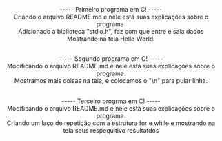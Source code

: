 <div align = "center">
----- Primeiro programa em C! -----</br>
Criando o arquivo README.md e nele está suas explicações sobre o programa.</br>
Adicionado a biblioteca "stdio.h", faz com que entre e saia dados</br>
Mostrando na tela Hello World.
</div>

##

<div align = "center">----- Segundo programa em C! -----</br>
Modificando o arquivo README.md e nele está suas explicações sobre o programa.</br>
Mostramos mais coisas na tela, e colocamos o "\n" para pular linha.</br>

</div>

##

<div align = "center">
----- Terceiro progrma em C! -----</br>
Modificando o arquivo README.md e nele está suas explicações sobre o programa.</br>
Criando um laço de repetição com a estrutura for e while e mostrando na tela seus respequitivo resultatdos</br>
</div>

##